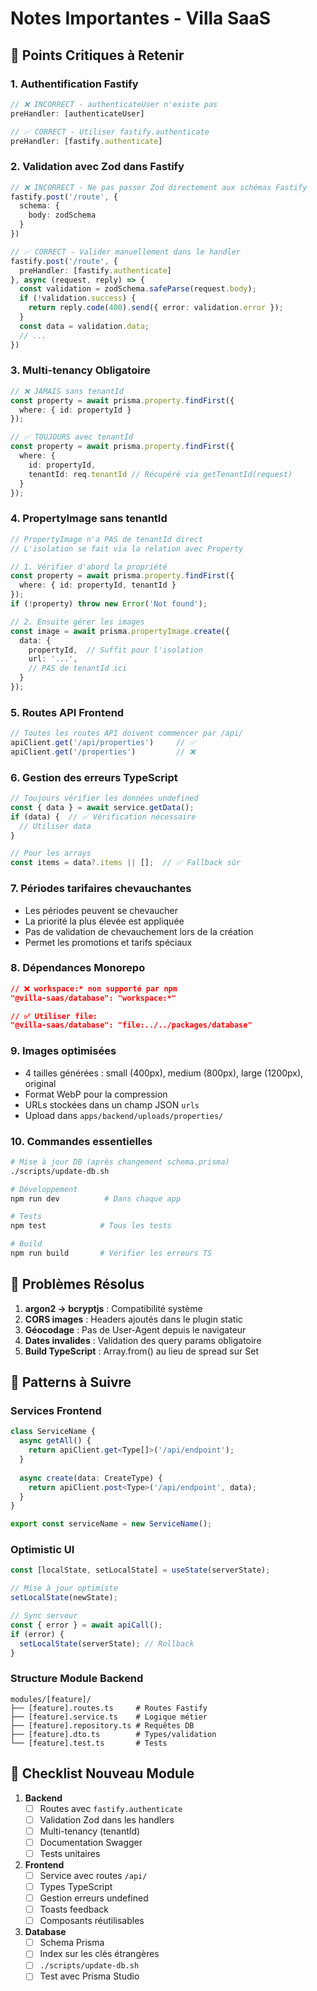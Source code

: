 # Notes Importantes - Villa SaaS

## 🚨 Points Critiques à Retenir

### 1. Authentification Fastify
```typescript
// ❌ INCORRECT - authenticateUser n'existe pas
preHandler: [authenticateUser]

// ✅ CORRECT - Utiliser fastify.authenticate
preHandler: [fastify.authenticate]
```

### 2. Validation avec Zod dans Fastify
```typescript
// ❌ INCORRECT - Ne pas passer Zod directement aux schémas Fastify
fastify.post('/route', {
  schema: {
    body: zodSchema
  }
})

// ✅ CORRECT - Valider manuellement dans le handler
fastify.post('/route', {
  preHandler: [fastify.authenticate]
}, async (request, reply) => {
  const validation = zodSchema.safeParse(request.body);
  if (!validation.success) {
    return reply.code(400).send({ error: validation.error });
  }
  const data = validation.data;
  // ...
})
```

### 3. Multi-tenancy Obligatoire
```typescript
// ❌ JAMAIS sans tenantId
const property = await prisma.property.findFirst({
  where: { id: propertyId }
});

// ✅ TOUJOURS avec tenantId
const property = await prisma.property.findFirst({
  where: { 
    id: propertyId,
    tenantId: req.tenantId // Récupéré via getTenantId(request)
  }
});
```

### 4. PropertyImage sans tenantId
```typescript
// PropertyImage n'a PAS de tenantId direct
// L'isolation se fait via la relation avec Property

// 1. Vérifier d'abord la propriété
const property = await prisma.property.findFirst({
  where: { id: propertyId, tenantId }
});
if (!property) throw new Error('Not found');

// 2. Ensuite gérer les images
const image = await prisma.propertyImage.create({
  data: { 
    propertyId,  // Suffit pour l'isolation
    url: '...',
    // PAS de tenantId ici
  }
});
```

### 5. Routes API Frontend
```typescript
// Toutes les routes API doivent commencer par /api/
apiClient.get('/api/properties')     // ✅
apiClient.get('/properties')         // ❌
```

### 6. Gestion des erreurs TypeScript
```typescript
// Toujours vérifier les données undefined
const { data } = await service.getData();
if (data) {  // ✅ Vérification nécessaire
  // Utiliser data
}

// Pour les arrays
const items = data?.items || [];  // ✅ Fallback sûr
```

### 7. Périodes tarifaires chevauchantes
- Les périodes peuvent se chevaucher
- La priorité la plus élevée est appliquée
- Pas de validation de chevauchement lors de la création
- Permet les promotions et tarifs spéciaux

### 8. Dépendances Monorepo
```json
// ❌ workspace:* non supporté par npm
"@villa-saas/database": "workspace:*"

// ✅ Utiliser file:
"@villa-saas/database": "file:../../packages/database"
```

### 9. Images optimisées
- 4 tailles générées : small (400px), medium (800px), large (1200px), original
- Format WebP pour la compression
- URLs stockées dans un champ JSON `urls`
- Upload dans `apps/backend/uploads/properties/`

### 10. Commandes essentielles
```bash
# Mise à jour DB (après changement schema.prisma)
./scripts/update-db.sh

# Développement
npm run dev          # Dans chaque app

# Tests
npm test            # Tous les tests

# Build
npm run build       # Vérifier les erreurs TS
```

## 🐛 Problèmes Résolus

1. **argon2 → bcryptjs** : Compatibilité système
2. **CORS images** : Headers ajoutés dans le plugin static
3. **Géocodage** : Pas de User-Agent depuis le navigateur
4. **Dates invalides** : Validation des query params obligatoire
5. **Build TypeScript** : Array.from() au lieu de spread sur Set

## 📝 Patterns à Suivre

### Services Frontend
```typescript
class ServiceName {
  async getAll() {
    return apiClient.get<Type[]>('/api/endpoint');
  }
  
  async create(data: CreateType) {
    return apiClient.post<Type>('/api/endpoint', data);
  }
}

export const serviceName = new ServiceName();
```

### Optimistic UI
```typescript
const [localState, setLocalState] = useState(serverState);

// Mise à jour optimiste
setLocalState(newState);

// Sync serveur
const { error } = await apiCall();
if (error) {
  setLocalState(serverState); // Rollback
}
```

### Structure Module Backend
```
modules/[feature]/
├── [feature].routes.ts     # Routes Fastify
├── [feature].service.ts    # Logique métier
├── [feature].repository.ts # Requêtes DB
├── [feature].dto.ts        # Types/validation
└── [feature].test.ts       # Tests
```

## 🎯 Checklist Nouveau Module

1. **Backend**
   - [ ] Routes avec `fastify.authenticate`
   - [ ] Validation Zod dans les handlers
   - [ ] Multi-tenancy (tenantId)
   - [ ] Documentation Swagger
   - [ ] Tests unitaires

2. **Frontend**
   - [ ] Service avec routes `/api/`
   - [ ] Types TypeScript
   - [ ] Gestion erreurs undefined
   - [ ] Toasts feedback
   - [ ] Composants réutilisables

3. **Database**
   - [ ] Schema Prisma
   - [ ] Index sur les clés étrangères
   - [ ] `./scripts/update-db.sh`
   - [ ] Test avec Prisma Studio